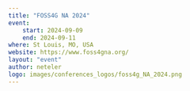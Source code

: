 ```yaml
---
title: "FOSS4G NA 2024"
event:
    start: 2024-09-09
    end: 2024-09-11
where: St Louis, MO, USA
website: https://www.foss4gna.org/
layout: "event"
author: neteler
logo: images/conferences_logos/foss4g_NA_2024.png
---
```

